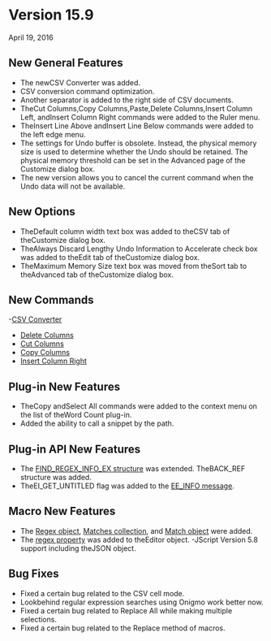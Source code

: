 # Version 15.9

April 19, 2016

## New General Features

- The newCSV Converter was added.
- CSV conversion command optimization.
- Another separator is added to the right side of CSV documents.
- TheCut Columns,Copy Columns,Paste,Delete Columns,Insert Column Left, andInsert Column Right commands were added to the Ruler menu.
- TheInsert Line Above andInsert Line Below commands were added to the left edge menu.
- The settings for Undo buffer is obsolete. Instead, the physical memory size is used to determine whether the Undo should be retained. The physical memory threshold can be set in the Advanced page of the Customize dialog box.
- The new version allows you to cancel the current command when the Undo data will not be available.

## New Options

- TheDefault column width text box was added to theCSV tab of theCustomize dialog box.
- TheAlways Discard Lengthy Undo Information to Accelerate check box was added to theEdit tab of theCustomize dialog box.
- TheMaximum Memory Size text box was moved from theSort tab to theAdvanced tab of theCustomize dialog box.

## New Commands

-[CSV Converter](../cmd/edit/csv_converter)
- [Delete Columns](../cmd/edit/delete_column)
- [Cut Columns](../cmd/edit/cut_column)
- [Copy Columns](../cmd/edit/copy_column)
- [Insert Column Right](../cmd/edit/insert_column_right)

## Plug-in New Features

- TheCopy andSelect All commands were added to the context menu on the list of theWord Count plug-in.
- Added the ability to call a snippet by the path.

## Plug-in API New Features

- The [FIND\_REGEX\_INFO\_EX structure](../plugin/structure/find_regex_info_ex) was extended. TheBACK\_REF structure was added.
- TheEI\_GET\_UNTITLED flag was added to the [EE\_INFO message](../plugin/message/ee_info).

## Macro New Features

- The [Regex object](../macro/regex/index), [Matches collection](../macro/matches/index), and [Match object](../macro/match/index) were added.
- The [regex property](../macro/editor/regex) was added to theEditor object.
-JScript Version 5.8 support including theJSON object.

## Bug Fixes

- Fixed a certain bug related to the CSV cell mode.
- Lookbehind regular expression searches using Onigmo work better now.
- Fixed a certain bug related to Replace All while making multiple selections.
- Fixed a certain bug related to the Replace method of macros.

